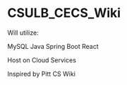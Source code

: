 # CSULB_CECS_Wiki

Will utilize:

MySQL
Java Spring Boot
React

Host on Cloud Services

Inspired by Pitt CS Wiki
